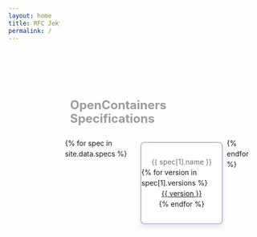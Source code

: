 ```yaml
---
layout: home
title: RFC Jekyll
permalink: /
---
```


<style>
@import url("https://fonts.googleapis.com/css2?family=Inter:wght@300;400;500;600;700;800;900&display=swap");

/* Adapted from https://codepen.io/havardob/pen/BapJYMg*/

body {
  font-family: "Inter", sans-serif;
  line-height: 1.5;
  min-height: 100vh;
  display: flex;
  align-items: top;
  justify-content: center;
}

.checkbox-group {
  justify-content: left;
  width: 90%;
  margin-left: auto;
  margin-right: auto;
  max-width: 600px;
  height: 100%;
  margin-top:200px;
}

@media (min-width: 600px) {
  .checkbox-group {
    display: flex;
  }
}

.checkbox-group > * {
  margin: 0.5rem 0.5rem;
}

.checkbox-group-legend {
  font-size: 1.5rem;
  font-weight: 700;
  color: #9c9c9c;
  text-align: left;
  line-height: 1.125;
  margin-bottom: 1.25rem;
}

.checkbox-input {
  clip: rect(0 0 0 0);
  -webkit-clip-path: inset(100%);
          clip-path: inset(100%);
  height: 1px;
  overflow: hidden;
  position: absolute;
  white-space: nowrap;
  width: 1px;
}
.checkbox-input:checked + .checkbox-tile {
  border-color: #2260ff;
  box-shadow: 0 5px 10px rgba(0, 0, 0, 0.1);
}
.checkbox-input:checked + .checkbox-tile:before {
  transform: scale(1);
  opacity: 1;
  background-color: #2260ff;
  border-color: #2260ff;
}
.checkbox-input:checked + .checkbox-tile .checkbox-icon, .checkbox-input:checked + .checkbox-tile .checkbox-label {
  color: #2260ff;
}
.checkbox-input:focus + .checkbox-tile {
  border-color: #2260ff;
  box-shadow: 0 5px 10px rgba(0, 0, 0, 0.1), 0 0 0 4px #b5c9fc;
}
.checkbox-input:focus + .checkbox-tile:before {
  transform: scale(1);
  opacity: 1;
}

.checkbox-tile {
  display: flex;
  flex-direction: column;
  align-items: center;
  justify-content: center;
  width: 10rem;
  min-height: 10rem;
  border-radius: 0.5rem;
  border: 2px solid #b5bfd9;
  background-color: #fff;
  box-shadow: 0 5px 10px rgba(0, 0, 0, 0.1);
  transition: 0.15s ease;
  position: relative;
}
.checkbox-tile:before {
  content: "";
  position: absolute;
  display: block;
  width: 1.25rem;
  height: 1.25rem;
  border-radius: 50%;
  top: 0.25rem;
  left: 0.25rem;
  opacity: 0;
  transform: scale(0);
  transition: 0.25s ease;
}
.checkbox-tile:hover {
  border-color: #2260ff;
}
.checkbox-tile:hover:before {
  transform: scale(1);
  opacity: 1;
}

.checkbox-icon {
  transition: 0.375s ease;
  color: #494949;
}
.checkbox-icon svg {
  width: 3rem;
  height: 3rem;
}

.checkbox-label {
  color: #707070;
  transition: 0.375s ease;
  text-align: center;
}
</style>

<fieldset class="checkbox-group" style="border:none">
  <legend class="checkbox-group-legend">OpenContainers Specifications</legend>
  {% for spec in site.data.specs %}
  <div class="checkbox" id="spec-{{ spec[0] }}">
    <label class="checkbox-wrapper">
      <input type="checkbox" class="checkbox-input" />
      <span class="checkbox-tile">
        <span class="checkbox-icon">
        </span>
        <span class="checkbox-label">{{ spec[1].name }}</span>
        {% for version in spec[1].versions %}
         <a class="clickme" href="#" data-id="{{ spec[0] }}" version-id="{{ version }}">{{ version }}</a>{% endfor %}
      </span>
    </label>
  </div>
{% endfor %}
</fieldset>

<script src="{{ site.baseurl }}/assets/js/jquery-3.3.1/jquery-3.3.1.min.js"></script>

<script>
$(".clickme").click(function(){
    var url = $(this).attr("data-id") + "?v=" + $(this).attr('version-id'); 
    document.location = "{{ site.baseurl }}/" + url;
})
</script>
